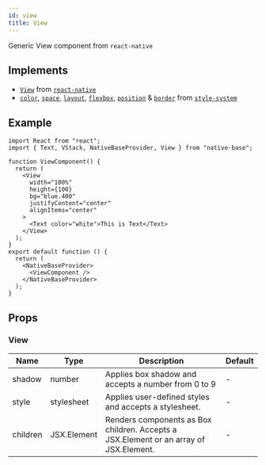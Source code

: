 ```yaml
---
id: view
title: View
---
```


Generic View component from `react-native`

## Implements

- [`View`](https://reactnative.dev/docs/view) from [`react-native`](https://reactnative.dev/docs/view)
- [`color`](https://styled-system.com/api/#color), [`space`](https://styled-system.com/api/#space), [`layout`](https://styled-system.com/api/#layout), [`flexbox`](https://styled-system.com/api/#flexbox), [`position`](https://styled-system.com/api/#flexbox) & [`border`](https://styled-system.com/api/#border) from [`style-system`](https://styled-system.com/api/)

## Example

```SnackPlayer name=View%20Example
import React from "react";
import { Text, VStack, NativeBaseProvider, View } from "native-base";

function ViewComponent() {
  return (
    <View
      width="100%"
      height={100}
      bg="blue.400"
      justifyContent="center"
      alignItems="center"
    >
      <Text color="white">This is Text</Text>
    </View>
  );
}
export default function () {
  return (
    <NativeBaseProvider>
      <ViewComponent />
    </NativeBaseProvider>
  );
}
```

## Props

### View

| Name     | Type        | Description                                                                           | Default |
| -------- | ----------- | ------------------------------------------------------------------------------------- | ------- |
| shadow   | number      | Applies box shadow and accepts a number from 0 to 9                                   | -       |
| style    | stylesheet  | Applies user-defined styles and accepts a stylesheet.                                 | -       |
| children | JSX.Element | Renders components as Box children. Accepts a JSX.Element or an array of JSX.Element. | -       |

